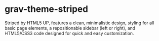 # grav-theme-striped
Striped by HTML5 UP, features a clean, minimalistic design, styling for all basic page elements, a repositionable  sidebar (left or right), and HTML5/CSS3 code designed for quick and easy customization.
